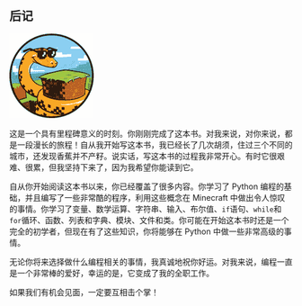 ## **后记**

![image](img/common01.jpg)

这是一个具有里程碑意义的时刻。你刚刚完成了这本书。对我来说，对你来说，都是一段漫长的旅程！自从我开始写这本书，我已经长了几次胡须，住过三个不同的城市，还发现香蕉并不产籽。说实话，写这本书的过程我非常开心。有时它很艰难、很累，但我坚持下来了，因为我希望你能读到它。

自从你开始阅读这本书以来，你已经覆盖了很多内容。你学习了 Python 编程的基础，并且编写了一些非常酷的程序，利用这些概念在 Minecraft 中做出令人惊叹的事情。你学习了变量、数学运算、字符串、输入、布尔值、`if`语句、`while`和`for`循环、函数、列表和字典、模块、文件和类。你可能在开始这本书时还是一个完全的初学者，但现在有了这些知识，你将能够在 Python 中做一些非常高级的事情。

无论你将来选择做什么编程相关的事情，我真诚地祝你好运。对我来说，编程一直是一个非常棒的爱好，幸运的是，它变成了我的全职工作。

如果我们有机会见面，一定要互相击个掌！
